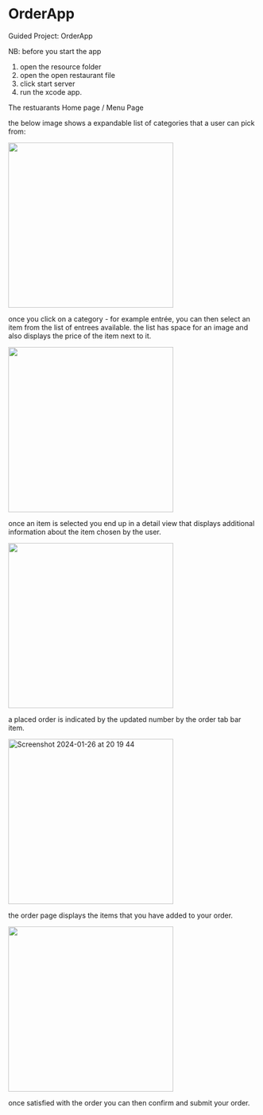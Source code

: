 # OrderApp
Guided Project: OrderApp  

NB: before you start the app
1. open the resource folder
2. open the open restaurant file
3. click start server
4. run the xcode app.

The restuarants Home page / Menu Page

the below image shows a expandable list of categories that a user can pick from:


<img width="332" alt="" src="https://github.com/no-nxme-OB1/OrderApp/assets/65910013/bf92fb11-8b29-463f-b088-27fd998dc446">

once you click on a category - for example entrée, you can then select an item from the list of entrees available.
the list has space for an image and also displays the price of the item next to it.



<img width="332" alt="" src="https://github.com/no-nxme-OB1/OrderApp/assets/65910013/cbaf4b5c-5558-410f-8390-b6c3e1e4feed">

once an item is selected you end up in a detail view that displays additional information about the item chosen by the user.

<img width="332" alt="" src="https://github.com/no-nxme-OB1/OrderApp/assets/65910013/c1982cec-2b09-468f-8bd7-d7f48ca0c0e4">



a placed order is indicated by the updated number by the order tab bar item.

<img width="332" alt="Screenshot 2024-01-26 at 20 19 44" src="https://github.com/no-nxme-OB1/OrderApp/assets/65910013/2f9b36a0-c122-4775-8f18-97f2f1bb26e6">

the order page displays the items that you have added to your order.

<img width="332" alt="" src="https://github.com/no-nxme-OB1/OrderApp/assets/65910013/a8c1569c-c676-4a85-91f7-9da029748629">

once satisfied with the order you can then confirm and submit your order.
